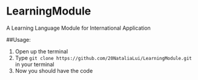 # LearningModule
A Learning Language Module for International Application

##Usage:

1. Open up the terminal 
2. Type `git clone https://github.com/20NataliaLui/LearningModule.git` in your terminal
3. Now you should have the code

